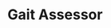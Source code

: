 ---
title: 'Gait Assessor'
type: 'academic project'
affiliation: 'McMaster University'
images:
  - url: ""
    alt: ""
skills: ['C++', 'Arduino', 'MATLAB', 'Data Processing and Analysis', 'UI/UX', 'Signal Processing', 'Research']
videoLink:  "https://www.youtube.com/watch?v=ocvgvfC_OX0"
github: "https://github.com/Norange01/GaitAssessor"
links: []
linkTitles: []
linkTypes: []
description:
---